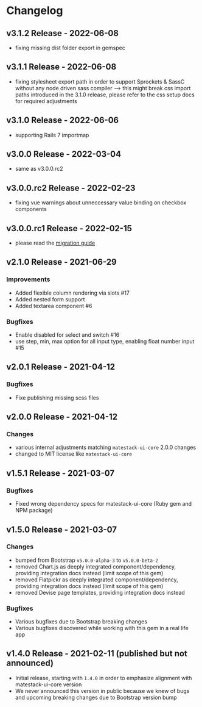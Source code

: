 # Changelog

## v3.1.2 Release - 2022-06-08

- fixing missing dist folder export in gemspec

## v3.1.1 Release - 2022-06-08

- fixing stylesheet export path in order to support Sprockets & SassC without any node driven sass compiler
--> this might break css import paths introduced in the 3.1.0 release, please refer to the css setup docs for required adjustments

## v3.1.0 Release - 2022-06-06

- supporting Rails 7 importmap

## v3.0.0 Release - 2022-03-04

- same as v3.0.0.rc2

## v3.0.0.rc2 Release - 2022-02-23

- fixing vue warnings about unneccessary value binding on checkbox components

## v3.0.0.rc1 Release - 2022-02-15

- please read the [migration guide](docs/migrate-from-2.x-to-3.0.md)

## v2.1.0 Release - 2021-06-29

### Improvements

- Added flexible column rendering via slots #17
- Added nested form support
- Added textarea component #6

### Bugfixes

- Enable disabled for select and switch #16
- use step, min, max option for all input type, enabling float number input #15

## v2.0.1 Release - 2021-04-12

### Bugfixes

- Fixe publishing missing scss files

## v2.0.0 Release - 2021-04-12

### Changes

- various internal adjustments matching `matestack-ui-core` 2.0.0 changes
- changed to MIT license like `matestack-ui-core`


## v1.5.1 Release - 2021-03-07

### Bugfixes

- Fixed wrong dependency specs for matestack-ui-core (Ruby gem and NPM package)

## v1.5.0 Release - 2021-03-07

### Changes

- bumped from Bootstrap `v5.0.0-alpha-3` to `v5.0.0-beta-2`
- removed Chart.js as deeply integrated component/dependency, providing integration docs instead (limit scope of this gem)
- removed Flatpickr as deeply integrated component/dependency, providing integration docs instead (limit scope of this gem)
- removed Devise page templates, providing integration docs instead

### Bugfixes

- Various bugfixes due to Bootstrap breaking changes
- Various bugfixes discovered while working with this gem in a real life app

## v1.4.0 Release - 2021-02-11 (published but not announced)

- Initial release, starting with `1.4.0` in order to emphasize alignment with matestack-ui-core version
- We never announced this version in public because we knew of bugs and upcoming breaking changes due to Bootstrap version bump
